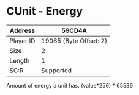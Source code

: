 
#  CUnit - Energy
Address   | 59CD4A
----------|-------------
Player ID | 19065 (Byte Offset: 2)
Size 	  | 2
Length 	  | 1
SC:R      | Supported

Amount of energy a unit has. (value*256) * 65536
